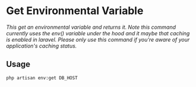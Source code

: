 # Get Environmental Variable

_This get an environmental variable and returns it. Note this command currently uses the env() variable under the hood
and it maybe that caching is enabled in laravel. Please only use this command if you're aware of your application's 
caching status._

## Usage

```bash
php artisan env:get DB_HOST
```
